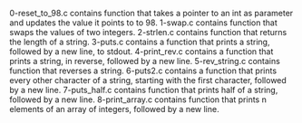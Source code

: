 0-reset_to_98.c contains function that takes a pointer to an int as parameter and updates the value it points to to 98.
1-swap.c contains function that swaps the values of two integers.
2-strlen.c contains function that returns the length of a string.
3-puts.c contains a  function that prints a string, followed by a new line, to stdout.
4-print_rev.c contains a function that prints a string, in reverse, followed by a new line.
5-rev_string.c contains function that reverses a string.
6-puts2.c contains a function that prints every other character of a string, starting with the first character, followed by a new line.
7-puts_half.c contains function that prints half of a string, followed by a new line.
8-print_array.c contains function that prints n elements of an array of integers, followed by a new line.


